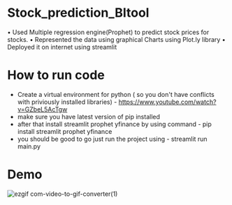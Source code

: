 # Stock_prediction_BItool
•	Used Multiple regression engine(Prophet) to predict stock prices for stocks. 
•	Represented the data using graphical Charts using Plot.ly library
•	Deployed it on internet using streamlit 

# How to run code 
- Create a virtual environment for python ( so you don't have conflicts with priviously installed libraries) - https://www.youtube.com/watch?v=GZbeL5AcTgw
-  make sure you have latest version of pip installed
-  after that install streamlit prophet yfinance by using command - pip install streamlit prophet yfinance
-  you should be good to go just run the project using - streamlit run main.py

# Demo 
![ezgif com-video-to-gif-converter(1)](https://github.com/raghav-sharma272381/Stock_prediction_BItool/assets/72136954/524e07eb-d706-4a08-8e25-deaf6f075415)

